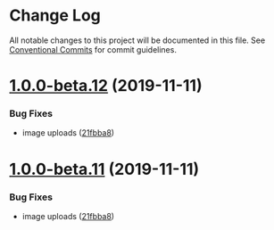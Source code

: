 # Change Log

All notable changes to this project will be documented in this file.
See [Conventional Commits](https://conventionalcommits.org) for commit guidelines.

# [1.0.0-beta.12](https://github.com/fiction-com/factor/compare/v1.0.0-beta.9...v1.0.0-beta.12) (2019-11-11)


### Bug Fixes

* image uploads ([21fbba8](https://github.com/fiction-com/factor/commit/21fbba8115bed8bc74cfa134bae110363b90cdce))





# [1.0.0-beta.11](https://github.com/fiction-com/factor/compare/v1.0.0-beta.9...v1.0.0-beta.11) (2019-11-11)


### Bug Fixes

* image uploads ([21fbba8](https://github.com/fiction-com/factor/commit/21fbba8115bed8bc74cfa134bae110363b90cdce))
